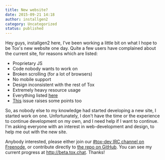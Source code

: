 ```yaml
---
title: New website?
date: 2015-09-21 14:18
author: installgen2
category: Uncategorized
status: published
---
```


Hey guys, installgen2 here, I've been working a little bit on what I
hope to be Tox's new website one day. Quite a few users have complained
about the current site, for reasons which are listed:

- Proprietary JS
- Code nobody wants to work on
- Broken scrolling (for a lot of browsers)
- No mobile support
- Design inconsistent with the rest of Tox
- Extremely heavy resource usage
- Everything listed [here](https://github.com/Tox/Tox-Website/issues)
- [This](https://github.com/Tox/Tox-Website/issues/8) issue raises
  some points too

So, as nobody else to my knowledge had started developing a new site, I
started work on one. Unfortunately, I don't have the time or the
experience to continue development on my own, and I need help if I want
to continue. I'm asking everyone with an interest in web-development and
design, to help me out with the new site.

Anybody interested, please either join our [\#tox-dev IRC channel on
Freenode](https://wiki.tox.chat/users/community#irc?), or contribute
directly to [the repo on
GitHub](https://github.com/installgen2/tox.chat). You can see my current
progress at <http://beta.tox.chat>. Thanks!
